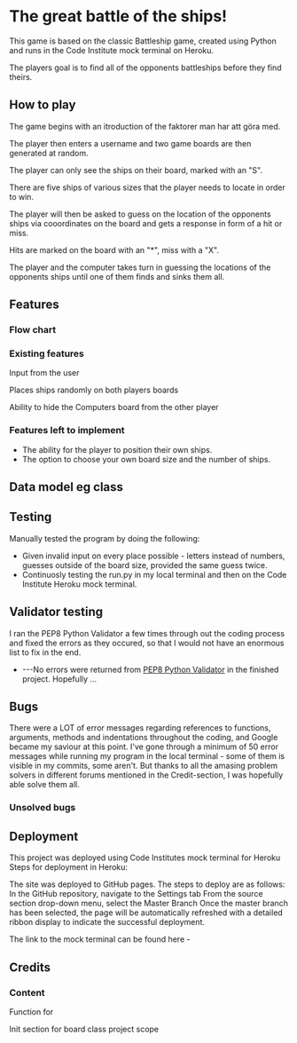 # The great battle of the ships!
This game is based on the classic Battleship game, created using Python and runs in the Code Institute mock terminal on Heroku.

The players goal is to find all of the opponents battleships before they find theirs.

## How to play

The game begins with an itroduction of the faktorer man har att göra med.

The player then enters a username and two game boards are then generated at random.

The player can only see the ships on their board, marked with an "S".

There are five ships of various sizes that the player needs to locate in order to win. 

The player will then be asked to guess on the location of the opponents ships via cooordinates on the board and gets a response in form of a hit or miss.

Hits are marked on the board with an "*", miss with a "X".

The player and the computer takes turn in guessing the locations of the opponents ships until one of them finds and sinks them all. 

## Features

### Flow chart

### Existing features

Input from the user

Places ships randomly on both players boards

Ability to hide the Computers board from the other player

### Features left to implement
* The ability for the player to position their own ships.
* The option to choose your own board size and the number of ships.  

## Data model eg class

## Testing

Manually tested the program by doing the following:
* Given invalid input on every place possible - letters instead of numbers, guesses outside of the board size, provided the same guess twice.
* Continuosly testing the run.py in my local terminal and then on the Code Institute Heroku mock terminal.

## Validator testing
I ran the PEP8 Python Validator a few times through out the coding process and fixed the errors as they occured, so that I would not have an enormous list to fix in the end.
* ---No errors were returned from [PEP8 Python Validator](https://pep8ci.herokuapp.com/) in the finished project. Hopefully ...

## Bugs 

There were a LOT of error messages regarding references to functions, arguments, methods and indentations throughout the coding, and Google became my saviour at this point. I've gone through a minimum of 50 error messages while running my program in the local terminal - some of them is visible in my commits, some aren't. But thanks to all the amasing problem solvers in different forums mentioned in the Credit-section, I was hopefully able solve them all. 

### Unsolved bugs


## Deployment
This project was deployed using Code Institutes mock terminal for Heroku
Steps for deployment in Heroku:

The site was deployed to GitHub pages. The steps to deploy are as follows:
In the GitHub repository, navigate to the Settings tab
From the source section drop-down menu, select the Master Branch
Once the master branch has been selected, the page will be automatically refreshed with a detailed ribbon display to indicate the successful deployment.

The link to the mock terminal can be found here - 


## Credits
### Content

Function for

Init section for board class project scope




